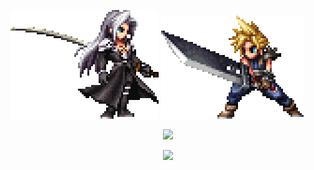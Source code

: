 ![Sephiroth](https://github.com/Yggdrae/yggdrae/blob/main/sephiroth.gif) ![Cloud](https://github.com/Yggdrae/yggdrae/blob/main/cloud.gif)

<p align="center">
    <a href="https://git.io/streak-stats"><img src="https://streak-stats.demolab.com?user=Yggdrae&theme=dark&border_radius=15"/></a>
</p>

<p align="center">
    <a href="https://github.com/anuraghazra/github-readme-stats)"><img src="https://github-readme-stats.vercel.app/api/top-langs/?username=Yggdrae&theme=dark"/></a>
</p>
